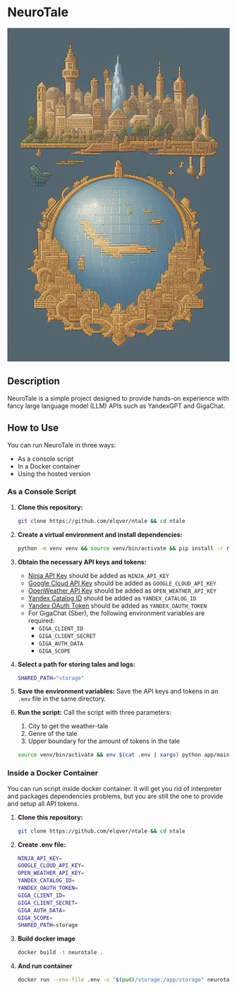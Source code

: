 # NeuroTale

![Logo](./ntale.jpg)

## Description
NeuroTale is a simple project designed to provide hands-on experience with fancy large language model (LLM) APIs such as YandexGPT and GigaChat.

## How to Use

You can run NeuroTale in three ways:
- As a console script
- In a Docker container
- Using the hosted version

### As a Console Script

1. **Clone this repository:**
    ```sh
    git clone https://github.com/elqver/ntale && cd ntale
    ```

2. **Create a virtual environment and install dependencies:**
    ```sh
    python -m venv venv && source venv/bin/activate && pip install -r requirements.txt
    ```

3. **Obtain the necessary API keys and tokens:**
    - [Ninja API Key](https://api-ninjas.com/profile) should be added as `NINJA_API_KEY`
    - [Google Cloud API Key](https://console.cloud.google.com/apis/credentials) should be added as `GOOGLE_CLOUD_API_KEY`
    - [OpenWeather API Key](https://home.openweathermap.org/api_keys) should be added as `OPEN_WEATHER_API_KEY`
    - [Yandex Catalog ID](https://console.yandex.cloud/) should be added as `YANDEX_CATALOG_ID`
    - [Yandex OAuth Token](https://yandex.cloud/en/docs/iam/concepts/authorization/oauth-token) should be added as `YANDEX_OAUTH_TOKEN`
    - For GigaChat (Sber), the following environment variables are required:
        - `GIGA_CLIENT_ID`
        - `GIGA_CLIENT_SECRET`
        - `GIGA_AUTH_DATA`
        - `GIGA_SCOPE`

4. **Select a path for storing tales and logs:**
    ```sh
    SHARED_PATH="storage"
    ```

5. **Save the environment variables:**
    Save the API keys and tokens in an `.env` file in the same directory.

6. **Run the script:**
    Call the script with three parameters:
    1. City to get the weather-tale
    2. Genre of the tale
    3. Upper boundary for the amount of tokens in the tale
    ```sh
    source venv/bin/activate && env $(cat .env | xargs) python app/main.py Moscow Action 2000
    ```

### Inside a Docker Container

You can run script inside docker container. 
It will get you rid of interpreter and packages dependencies problems, 
but you are still the one to provide and setup all API tokens.


1. **Clone this repository:**
    ```sh
    git clone https://github.com/elqver/ntale && cd ntale
    ```

2. **Create .env file:**
    ```sh
    NINJA_API_KEY=
    GOOGLE_CLOUD_API_KEY=
    OPEN_WEATHER_API_KEY=
    YANDEX_CATALOG_ID=
    YANDEX_OAUTH_TOKEN=
    GIGA_CLIENT_ID=
    GIGA_CLIENT_SECRET=
    GIGA_AUTH_DATA=
    GIGA_SCOPE=
    SHARED_PATH=storage
    ```

3. **Build docker image**
    ```sh
    docker build -t neurotale .
    ```

4. **And run container**
    ```sh
    docker run --env-file .env -v "$(pwd)/storage:/app/storage" neurotale Saratov Action 2000
    ```
